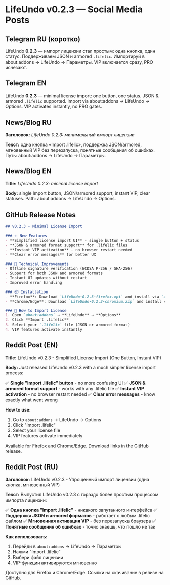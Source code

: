 # LifeUndo v0.2.3 — Social Media Posts

## Telegram RU (коротко)
LifeUndo **0.2.3** — импорт лицензии стал простым: одна кнопка, один статус. Поддерживаем JSON и armored `.lifelic`. Импортируй в about:addons → LifeUndo → Параметры. VIP включается сразу, PRO исчезают.

## Telegram EN
LifeUndo **0.2.3** — minimal license import: one button, one status. JSON & armored `.lifelic` supported. Import via about:addons → LifeUndo → Options. VIP activates instantly, no PRO gates.

## News/Blog RU
**Заголовок:** *LifeUndo 0.2.3: минимальный импорт лицензии*

**Текст:** одна кнопка «Import .lifelic», поддержка JSON/armored, мгновенный VIP без перезапуска, понятные сообщения об ошибках. Путь: about:addons → LifeUndo → Параметры.

## News/Blog EN
**Title:** *LifeUndo 0.2.3: minimal license import*

**Body:** single Import button, JSON/armored support, instant VIP, clear statuses. Path: about:addons → LifeUndo → Options.

## GitHub Release Notes
```markdown
## v0.2.3 - Minimal License Import

### ✨ New Features
- **Simplified license import UI** - single button + status
- **JSON & armored format support** for .lifelic files
- **Instant VIP activation** - no browser restart needed
- **Clear error messages** for better UX

### 🔧 Technical Improvements
- Offline signature verification (ECDSA P-256 / SHA-256)
- Support for both JSON and armored formats
- Instant UI updates without restart
- Improved error handling

### 📦 Installation
- **Firefox**: Download `LifeUndo-0.2.3-firefox.xpi` and install via `about:addons`
- **Chrome/Edge**: Download `LifeUndo-0.2.3-chromium.zip` and install via `chrome://extensions`

### 🚀 How to Import License
1. Open `about:addons` → **LifeUndo** → **Options**
2. Click **Import .lifelic**
3. Select your `.lifelic` file (JSON or armored format)
4. VIP features activate instantly
```

## Reddit Post (EN)
**Title:** LifeUndo v0.2.3 - Simplified License Import (One Button, Instant VIP)

**Body:**
Just released LifeUndo v0.2.3 with a much simpler license import process:

✅ **Single "Import .lifelic" button** - no more confusing UI
✅ **JSON & armored format support** - works with any .lifelic file
✅ **Instant VIP activation** - no browser restart needed
✅ **Clear error messages** - know exactly what went wrong

**How to use:**
1. Go to `about:addons` → LifeUndo → Options
2. Click "Import .lifelic"
3. Select your license file
4. VIP features activate immediately

Available for Firefox and Chrome/Edge. Download links in the GitHub release.

## Reddit Post (RU)
**Заголовок:** LifeUndo v0.2.3 - Упрощенный импорт лицензии (одна кнопка, мгновенный VIP)

**Текст:**
Выпустил LifeUndo v0.2.3 с гораздо более простым процессом импорта лицензии:

✅ **Одна кнопка "Import .lifelic"** - никакого запутанного интерфейса
✅ **Поддержка JSON и armored форматов** - работает с любым .lifelic файлом
✅ **Мгновенная активация VIP** - без перезапуска браузера
✅ **Понятные сообщения об ошибках** - точно знаешь, что пошло не так

**Как использовать:**
1. Перейди в `about:addons` → LifeUndo → Параметры
2. Нажми "Import .lifelic"
3. Выбери файл лицензии
4. VIP-функции активируются мгновенно

Доступно для Firefox и Chrome/Edge. Ссылки на скачивание в релизе на GitHub.
































